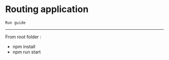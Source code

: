 # Routing application

    Run guide
----------------

From root folder :
-   npm install
-   npm run start